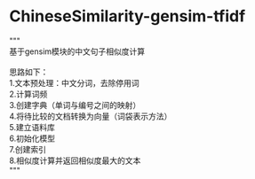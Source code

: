 # ChineseSimilarity-gensim-tfidf
"""<br />
基于gensim模块的中文句子相似度计算<br />
 <br />
思路如下：<br />
1.文本预处理：中文分词，去除停用词<br />
2.计算词频<br />
3.创建字典（单词与编号之间的映射） <br />
4.将待比较的文档转换为向量（词袋表示方法） <br />
5.建立语料库<br />
6.初始化模型<br />
7.创建索引<br />
8.相似度计算并返回相似度最大的文本<br />
"""<br />
